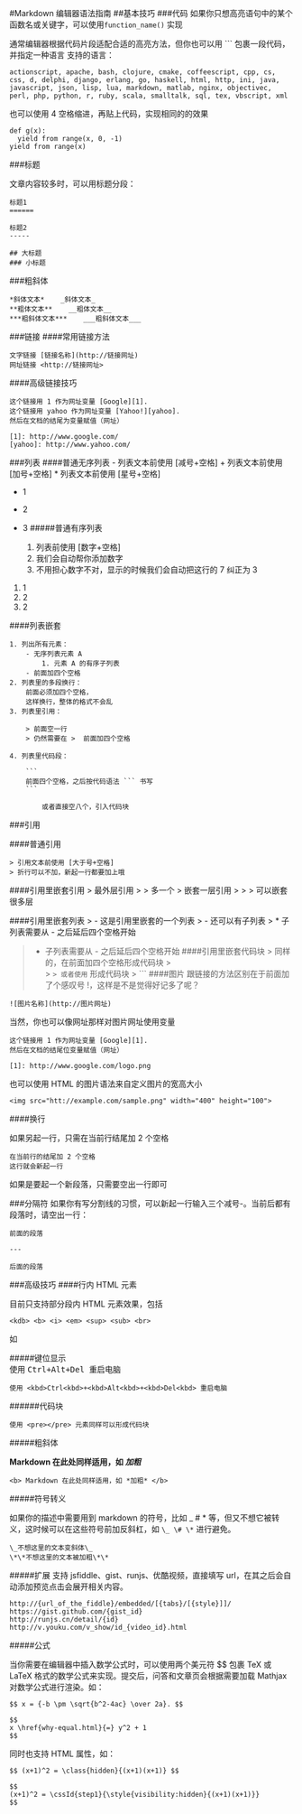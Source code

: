 #Markdown 编辑器语法指南
##基本技巧
###代码
如果你只想高亮语句中的某个函数名或关键字，可以使用`function_name()` 实现

通常编辑器根据代码片段适配合适的高亮方法，但你也可以用 ``` 包裹一段代码，并指定一种语言
支持的语言：

    actionscript, apache, bash, clojure, cmake, coffeescript, cpp, cs, css, d, delphi, django, erlang, go, haskell, html, http, ini, java, javascript, json, lisp, lua, markdown, matlab, nginx, objectivec, perl, php, python, r, ruby, scala, smalltalk, sql, tex, vbscript, xml

也可以使用 4 空格缩进，再贴上代码，实现相同的的效果

    def g(x):
      yield from range(x, 0, -1)
    yield from range(x)

###标题

文章内容较多时，可以用标题分段：

    标题1
    ======

    标题2
    -----

    ## 大标题
    ### 小标题


###粗斜体

    *斜体文本*    _斜体文本_
    **粗体文本**    __粗体文本__
    ***粗斜体文本***    ___粗斜体文本___

###链接
####常用链接方法

    文字链接 [链接名称](http://链接网址)
    网址链接 <http://链接网址>
####高级链接技巧    

    这个链接用 1 作为网址变量 [Google][1].
    这个链接用 yahoo 作为网址变量 [Yahoo!][yahoo].
    然后在文档的结尾为变量赋值（网址）

    [1]: http://www.google.com/
    [yahoo]: http://www.yahoo.com/
###列表
####普通无序列表
    - 列表文本前使用 [减号+空格]
    + 列表文本前使用 [加号+空格]
    * 列表文本前使用 [星号+空格]

- 1
+ 2
* 3
#####普通有序列表

    1. 列表前使用 [数字+空格]
    2. 我们会自动帮你添加数字
    7. 不用担心数字不对，显示的时候我们会自动把这行的 7 纠正为 3

1. 1
2. 2
3. 2


####列表嵌套

    1. 列出所有元素：
        - 无序列表元素 A
            1. 元素 A 的有序子列表
        - 前面加四个空格
    2. 列表里的多段换行：
        前面必须加四个空格，
        这样换行，整体的格式不会乱
    3. 列表里引用：

        > 前面空一行
        > 仍然需要在 >  前面加四个空格

    4. 列表里代码段：

        ```
        前面四个空格，之后按代码语法 ``` 书写
        ```

            或者直接空八个，引入代码块

###引用

####普通引用

    > 引用文本前使用 [大于号+空格]
    > 折行可以不加，新起一行都要加上哦

####引用里嵌套引用
    > 最外层引用
    > > 多一个 > 嵌套一层引用
    > > > 可以嵌套很多层

####引用里嵌套列表
    > - 这是引用里嵌套的一个列表
    > - 还可以有子列表
    >     * 子列表需要从 - 之后延后四个空格开始
>   * 子列表需要从 - 之后延后四个空格开始
####引用里嵌套代码块
    >     同样的，在前面加四个空格形成代码块
    >  
    > ```
    > 或者使用 ``` 形成代码块
    > ```
####图片
跟链接的方法区别在于前面加了个感叹号 !，这样是不是觉得好记多了呢？

    ![图片名称](http://图片网址)


当然，你也可以像网址那样对图片网址使用变量

    这个链接用 1 作为网址变量 [Google][1].
    然后在文档的结尾位变量赋值（网址）

    [1]: http://www.google.com/logo.png

也可以使用 HTML 的图片语法来自定义图片的宽高大小

    <img src="htt://example.com/sample.png" width="400" height="100">

####换行

如果另起一行，只需在当前行结尾加 2 个空格

    在当前行的结尾加 2 个空格  
    这行就会新起一行

如果是要起一个新段落，只需要空出一行即可  

###分隔符
如果你有写分割线的习惯，可以新起一行输入三个减号-。当前后都有段落时，请空出一行：

    前面的段落

    ---

    后面的段落

###高级技巧
####行内 HTML 元素

目前只支持部分段内 HTML 元素效果，包括  

    <kdb> <b> <i> <em> <sup> <sub> <br>

如

#####键位显示  
使用 <kbd>Ctrl<kbd>+<kbd>Alt<kbd>+<kbd>Del<kbd> 重启电脑

    使用 <kbd>Ctrl<kbd>+<kbd>Alt<kbd>+<kbd>Del<kbd> 重启电脑
######代码块

    使用 <pre></pre> 元素同样可以形成代码块

#####粗斜体

<b> Markdown 在此处同样适用，如 *加粗* </b>

    <b> Markdown 在此处同样适用，如 *加粗* </b>


#####符号转义

如果你的描述中需要用到 markdown 的符号，比如 _ # * 等，但又不想它被转义，这时候可以在这些符号前加反斜杠，如 ```\_ \# \*``` 进行避免。

    \_不想这里的文本变斜体\_
    \*\*不想这里的文本被加粗\*\*

#####扩展
支持 jsfiddle、gist、runjs、优酷视频，直接填写 url，在其之后会自动添加预览点击会展开相关内容。

    http://{url_of_the_fiddle}/embedded/[{tabs}/[{style}]]/
    https://gist.github.com/{gist_id}
    http://runjs.cn/detail/{id}
    http://v.youku.com/v_show/id_{video_id}.html


#####公式

当你需要在编辑器中插入数学公式时，可以使用两个美元符 $$ 包裹 TeX 或 LaTeX 格式的数学公式来实现。提交后，问答和文章页会根据需要加载 Mathjax 对数学公式进行渲染。如：

    $$ x = {-b \pm \sqrt{b^2-4ac} \over 2a}. $$

    $$
    x \href{why-equal.html}{=} y^2 + 1
    $$


同时也支持 HTML 属性，如：

    $$ (x+1)^2 = \class{hidden}{(x+1)(x+1)} $$

    $$
    (x+1)^2 = \cssId{step1}{\style{visibility:hidden}{(x+1)(x+1)}}
    $$
